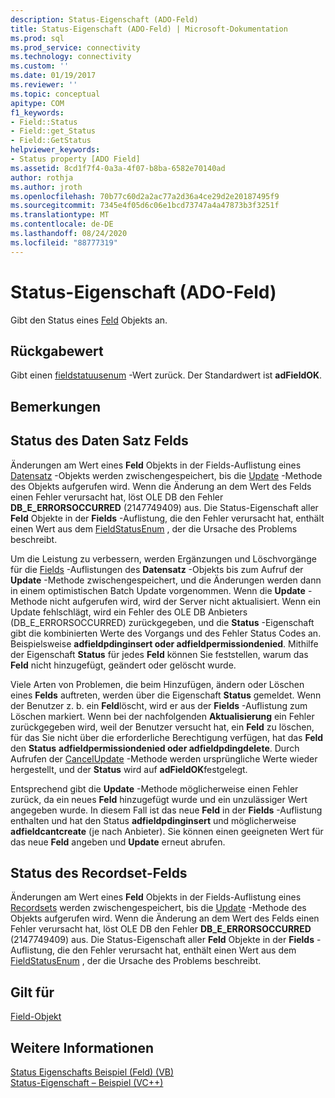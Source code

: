 ```yaml
---
description: Status-Eigenschaft (ADO-Feld)
title: Status-Eigenschaft (ADO-Feld) | Microsoft-Dokumentation
ms.prod: sql
ms.prod_service: connectivity
ms.technology: connectivity
ms.custom: ''
ms.date: 01/19/2017
ms.reviewer: ''
ms.topic: conceptual
apitype: COM
f1_keywords:
- Field::Status
- Field::get_Status
- Field::GetStatus
helpviewer_keywords:
- Status property [ADO Field]
ms.assetid: 8cd1f7f4-0a3a-4f07-b8ba-6582e70140ad
author: rothja
ms.author: jroth
ms.openlocfilehash: 70b77c60d2a2ac77a2d36a4ce29d2e20187495f9
ms.sourcegitcommit: 7345e4f05d6c06e1bcd73747a4a47873b3f3251f
ms.translationtype: MT
ms.contentlocale: de-DE
ms.lasthandoff: 08/24/2020
ms.locfileid: "88777319"
---
```

# <a name="status-property-ado-field"></a>Status-Eigenschaft (ADO-Feld)
Gibt den Status eines [Feld](./field-object.md) Objekts an.  
  
## <a name="return-value"></a>Rückgabewert  
 Gibt einen [fieldstatuusenum](./fieldstatusenum.md) -Wert zurück. Der Standardwert ist **adFieldOK**.  
  
## <a name="remarks"></a>Bemerkungen  
  
## <a name="record-field-status"></a>Status des Daten Satz Felds  
 Änderungen am Wert eines **Feld** Objekts in der Fields-Auflistung eines [Datensatz](./record-object-ado.md) -Objekts werden zwischengespeichert, bis die [Update](./update-method.md) -Methode des Objekts aufgerufen wird. Wenn die Änderung an dem Wert des Felds einen Fehler verursacht hat, löst OLE DB den Fehler **DB_E_ERRORSOCCURRED** (2147749409) aus. Die Status-Eigenschaft aller **Feld** Objekte in der **Fields** -Auflistung, die den Fehler verursacht hat, enthält einen Wert aus dem [FieldStatusEnum](./fieldstatusenum.md) , der die Ursache des Problems beschreibt.  
  
 Um die Leistung zu verbessern, werden Ergänzungen und Löschvorgänge für die [Fields](./fields-collection-ado.md) -Auflistungen des **Datensatz** -Objekts bis zum Aufruf der **Update** -Methode zwischengespeichert, und die Änderungen werden dann in einem optimistischen Batch Update vorgenommen. Wenn die **Update** -Methode nicht aufgerufen wird, wird der Server nicht aktualisiert. Wenn ein Update fehlschlägt, wird ein Fehler des OLE DB Anbieters (DB_E_ERRORSOCCURRED) zurückgegeben, und die **Status** -Eigenschaft gibt die kombinierten Werte des Vorgangs und des Fehler Status Codes an. Beispielsweise **adfieldpdinginsert oder adfieldpermissiondenied**. Mithilfe der Eigenschaft **Status** für jedes **Feld** können Sie feststellen, warum das **Feld** nicht hinzugefügt, geändert oder gelöscht wurde.  
  
 Viele Arten von Problemen, die beim Hinzufügen, ändern oder Löschen eines **Felds** auftreten, werden über die Eigenschaft **Status** gemeldet. Wenn der Benutzer z. b. ein **Feld**löscht, wird er aus der **Fields** -Auflistung zum Löschen markiert. Wenn bei der nachfolgenden **Aktualisierung** ein Fehler zurückgegeben wird, weil der Benutzer versucht hat, ein **Feld** zu löschen, für das Sie nicht über die erforderliche Berechtigung verfügen, hat das **Feld** den **Status** **adfieldpermissiondenied oder adfieldpdingdelete**. Durch Aufrufen der [CancelUpdate](./cancelupdate-method-ado.md) -Methode werden ursprüngliche Werte wieder hergestellt, und der **Status** wird auf **adFieldOK**festgelegt.  
  
 Entsprechend gibt die **Update** -Methode möglicherweise einen Fehler zurück, da ein neues **Feld** hinzugefügt wurde und ein unzulässiger Wert angegeben wurde. In diesem Fall ist das neue **Feld** in der **Fields** -Auflistung enthalten und hat den Status **adfieldpdinginsert** und möglicherweise **adfieldcantcreate** (je nach Anbieter). Sie können einen geeigneten Wert für das neue **Feld** angeben und **Update** erneut abrufen.  
  
## <a name="recordset-field-status"></a>Status des Recordset-Felds  
 Änderungen am Wert eines **Feld** Objekts in der Fields-Auflistung eines [Recordsets](./recordset-object-ado.md) werden zwischengespeichert, bis die [Update](./update-method.md) -Methode des Objekts aufgerufen wird. Wenn die Änderung an dem Wert des Felds einen Fehler verursacht hat, löst OLE DB den Fehler **DB_E_ERRORSOCCURRED** (2147749409) aus. Die Status-Eigenschaft aller **Feld** Objekte in der **Fields** -Auflistung, die den Fehler verursacht hat, enthält einen Wert aus dem [FieldStatusEnum](./fieldstatusenum.md) , der die Ursache des Problems beschreibt.  
  
## <a name="applies-to"></a>Gilt für  
 [Field-Objekt](./field-object.md)  
  
## <a name="see-also"></a>Weitere Informationen  
 [Status Eigenschafts Beispiel (Feld) (VB)](./status-property-example-field-vb.md)   
 [Status-Eigenschaft – Beispiel (VC++)](./status-property-example-vc.md)